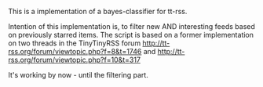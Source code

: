 This is a implementation of a bayes-classifier for tt-rss.

Intention of this implementation is, to filter new AND interesting feeds based on previously starred items.
The script is based on a former implementation on two threads in the TinyTinyRSS forum 
http://tt-rss.org/forum/viewtopic.php?f=8&t=1746 and
http://tt-rss.org/forum/viewtopic.php?f=10&t=317

It's working by now -  until the filtering part.

